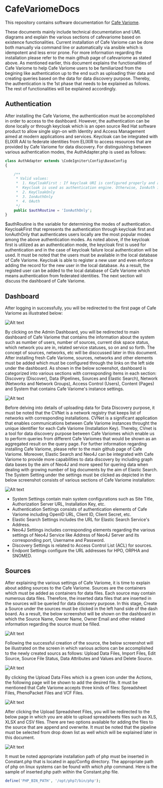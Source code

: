 # CafeVariomeDocs

This repository contains software documentation for [Cafe Variome](https://github.com/CafeVariomeUoL/CafeVariomeCI4). 

These documents mainly include technical documentation and UML diagrams and explain the various sections of cafevariome based on existence functionalities. Current installation of Cafe Variome can be done both manually via command line or automatically via ansible which is idempotent and less error prone. For more information regarding the installation please refer to the main github page of cafevariome as stated above. As mentioned earlier, this document explains the functionalities of Cafe Variome to help Cafe Variome users to be familiarized from the begining like authentication up to the end such as uploading thier data and creating queries based on the data for data discovery purpose. Thereby, the authentication is the 1st phase that needs to be explained as follows. The rest of functionalities will be explained accordingly.

## Authentication

After installing the Cafe Variome, the authentication must be accomplished in order to access to the dashboard. However, the authentication can be done locally or through keycloak which is an open source Red Hat software product to allow single sign-on with Identity and Access Management aimed at modern applications and services. Keycloak can be integrated with ELIXIR AAI to federate identities from ELIXIR to access resources that are provided by Cafe Variome for data discovery. For distinguishing between various authentication modes, the AuthAdapter.php is used as follows:

```php
class AuthAdapter extends \CodeIgniter\Config\BaseConfig
{

    /**
     * Valid values:
     *  1. KeyCloakFirst : If keycloak URI is configured properly and an endpoint exists,
     *  Keycloak is used as authentication engine. Otherwise, IonAuth is used.
     *  2. KeyCloakOnly
     *  3. IonAuthOnly
     *  4. OAuth
     */
    public $authRoutine = 'IonAuthOnly';
}

```
$authRoutine is the variable for determining the modes of authentication. KeycloakFirst that represents the authentication through keycloak first and IonAuthOnly that authenticates users locally are the most popular modes among the above authentication modes. As noted above, if the keycloak first is utilized as an authentication mode, the keycloak first is used for authentication and in the case of keycloak failure local authentication will be used. It must be noted that the users must be available in the local database of Cafe Variome. Keycloak is able to register a new user and even enforce adding the record for the new user in the local database. As a result, the registed user can be added to the local database of Cafe Variome which means authentication from federated identities. The next section will discuss the dashboard of Cafe Variome.

## Dashboard

After logging in successfully, you will be redirected to the first page of Cafe Variome as illustrated below:

![Alt text](Archive/screenshots/1.successfull-login.png?raw=true "Successful Login")

By clicking on the Admin Dashboard, you will be redirected to main dashboard of Cafe Variome that contains the information about the system such as number of users, number of sources, current disk space status, which network you are in, related service statuses, so on and so forth. The concept of sources, networks, etc will be disccussed later in this document. After installing fresh Cafe Variome, sources, networks and other elements must be added which must be configured through the links on the left side under the dashboard. As shown in the below screenshot, dashboard is categorized into various sections with corresponding items in each section: Discovery (Discover), Data (Pipelines, Sources and Elastic Search), Network (Networks and Network Groups), Access Control (Users), Content (Pages) and System that contains Cafe Variome's instance settings.

![Alt text](Archive/screenshots/2.Admin-Dashboard.png?raw=true "Dashboard")

Before delving into details of uploading data for Data Discovery purpose, it must be noted that the CVNet is a network registry that keeps list of networks with corresponding installations. CVNet is a significant application that enables communications between Cafe Variome instances throught the unique identifier for each Cafe Variome (Installation Key). Thereby, CVnet is a tool for data discovery purpose between Cafe Variomes which enable us to perform queries from different Cafe Variomes that would be shown as an aggregated result on the query page. For further information regarding installing Cafe Variome, please refer to the main github page of Cafe Variome. Moreover, Elastic Search and Neo4J can be integrated with Cafe Variome to provide more capabilities to data discovery by including graph data bases by the aim of Neo4J and more speed for quering data when dealing with growing number of big documents by the aim of Elastic Search.  The System Setting under the settings must be clicked as depicted in the below screenshot consists of various sections of Cafe Variome installation:

![Alt text](Archive/screenshots/3.Settings.png?raw=true "Settings")

- System Settings contain main system configurations such as Site Title, Authorization Server URL, Installation Key, etc.
- Authentication Settings consists of authentication elements of Cafe Variome including OpenID URL, Client ID, Client Secret, etc.
- Elastic Search Settings includes the URL for Elastic Search Service's Address.
- Neo4J Settings includes corresponding elements regarding the various settings of Neo4J Service like Address of Neo4J Server and its corresponding port, Username and Password.
- Discovery Settings is related to Access Control List (ACL) for sources. 
- Endpont Settings configure the URL addresses for HPO, ORPHA and SNOMED.

## Sources

After explaining the various settings of Cafe Variome, it is time to explain about adding sources to the Cafe Variome. Sources are the containers which must be added as containers for data files. Each source may contain numerous data files. Therefore, the inserted data files that are inserted in the sources will be queried for data discovery purpose. In this stage, Create a Source under the sources must be clicked in the left hand side of the dash board. As a result, the below screenshot will be shown on the dashboard in which the Source Name, Owner Name, Owner Email and other related information regarding the source must be filled.

![Alt text](Archive/screenshots/4.Create-Source.png?raw=true "Source-Creation")

Following the successful creation of the source, the below screenshot will be illustrated on the screen in which various actions can be accomplished to the newly created sourcs as follows: Upload Data Files, Import Files, Edit Source, Source File Status, Data Attributes and Values and Delete Source.

![Alt text](Archive/screenshots/5.Source-Page.png?raw=true "Source-Page")

By clicking the Upload Data Files which is a green icon under the Actions, the following page will be shown to add the desired file. It must be mentioned that Cafe Variome accepts three kinds of files: Spreadsheet Files, PhenoPacket Files and VCF Files.

![Alt text](Archive/screenshots/6.Adding-Records.png?raw=true "Add-Record")

After clicking the Upload Spreadsheet Files, you will be redirected to the below page in which you are able to upload spreadsheets files such as XLS, XLSX and CSV files. There are two options available for adding the files to the source that are append and overwrite. It must be noted that the pipeline must be selected from drop down list as well which will be explained later in this document.

![Alt text](Archive/screenshots/7.Uploading-Files.png?raw=true "Upload-Files")

It must be noted appropriate installation path of php must be inserted in Constant.php that is located in app/Config directory. The appropriate path of php on linux systems can be found with *which php* command. Here is the sample of inserted php path within the Constant.php file.

```php
define('PHP_BIN_PATH', '/opt/php7/bin/php');

```














